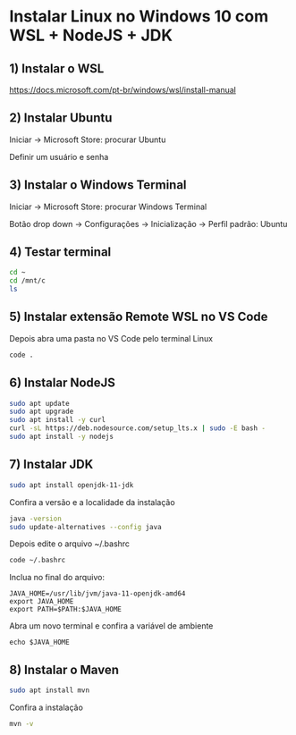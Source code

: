 # Instalar Linux no Windows 10 com WSL + NodeJS + JDK

## 1) Instalar o WSL

https://docs.microsoft.com/pt-br/windows/wsl/install-manual

## 2) Instalar Ubuntu

Iniciar -> Microsoft Store: procurar Ubuntu

Definir um usuário e senha

## 3) Instalar o Windows Terminal

Iniciar -> Microsoft Store: procurar Windows Terminal

Botão drop down -> Configurações -> Inicialização -> Perfil padrão: Ubuntu

## 4) Testar terminal
```bash
cd ~
cd /mnt/c
ls
```

## 5) Instalar extensão Remote WSL no VS Code

Depois abra uma pasta no VS Code pelo terminal Linux
```bash
code .
```

## 6) Instalar NodeJS
```bash
sudo apt update
sudo apt upgrade
sudo apt install -y curl
curl -sL https://deb.nodesource.com/setup_lts.x | sudo -E bash -
sudo apt install -y nodejs
```

## 7) Instalar JDK
```bash
sudo apt install openjdk-11-jdk
```
Confira a versão e a localidade da instalação
```bash
java -version
sudo update-alternatives --config java
```

Depois edite o arquivo ~/.bashrc
```bash
code ~/.bashrc
```
Inclua no final do arquivo:
```
JAVA_HOME=/usr/lib/jvm/java-11-openjdk-amd64
export JAVA_HOME
export PATH=$PATH:$JAVA_HOME
```
Abra um novo terminal e confira a variável de ambiente
```
echo $JAVA_HOME
```

## 8) Instalar o Maven
```bash
sudo apt install mvn
```
Confira a instalação
```bash
mvn -v
```

